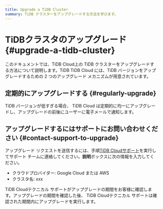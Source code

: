 ```yaml
---
title: Upgrade a TiDB Cluster
summary: TiDB クラスターをアップグレードする方法を学びます。
---
```


# TiDBクラスタのアップグレード {#upgrade-a-tidb-cluster}

このドキュメントでは、TiDB Cloud上の TiDB クラスターをアップグレードする方法について説明します。TiDB TiDB Cloud には、TiDB バージョンをアップグレードするための 2 つのアップグレード メカニズムが用意されています。

## 定期的にアップグレードする {#regularly-upgrade}

TiDB バージョンが低すぎる場合、 TiDB Cloud は定期的に均一にアップグレードし、アップグレードの前後にユーザーに電子メールで通知します。

## アップグレードするにはサポートにお問い合わせください {#contact-support-to-upgrade}

アップグレード リクエストを送信するには、手順[TiDB Cloudサポート](/tidb-cloud/tidb-cloud-support.md)を実行してサポート チームに連絡してください。**説明**ボックスに次の情報を入力してください。

-   クラウドプロバイダー: Google Cloud または AWS
-   クラスタ名: xxx

TiDB Cloudテクニカル サポートがアップグレードの期間をお客様に確認します。アップグレードの期間を確認した後、 TiDB Cloudテクニカル サポートは確認された期間内にアップグレードを実行します。
